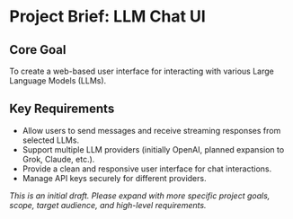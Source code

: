 # Project Brief: LLM Chat UI

## Core Goal

To create a web-based user interface for interacting with various Large Language Models (LLMs).

## Key Requirements

-   Allow users to send messages and receive streaming responses from selected LLMs.
-   Support multiple LLM providers (initially OpenAI, planned expansion to Grok, Claude, etc.).
-   Provide a clean and responsive user interface for chat interactions.
-   Manage API keys securely for different providers.

_This is an initial draft. Please expand with more specific project goals, scope, target audience, and high-level requirements._ 